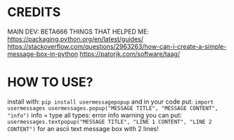# CREDITS

MAIN DEV: BETA666
THINGS THAT HELPED ME:
  https://packaging.python.org/en/latest/guides/
  https://stackoverflow.com/questions/2963263/how-can-i-create-a-simple-message-box-in-python
  https://patorjk.com/software/taag/

# HOW TO USE?

install with:
`pip install usermessagepopup`
and in your code put:
`import usermessages
usermessages.popup("MESSAGE TITLE", "MESSAGE CONTENT", "info")`
info = type
all types:
  error info warning
you can put:
`usermessages.textpopup("MESSAGE TITLE", "LINE 1 CONTENT", "LINE 2 CONTENT")`
for an ascii text message box with 2 lines!
